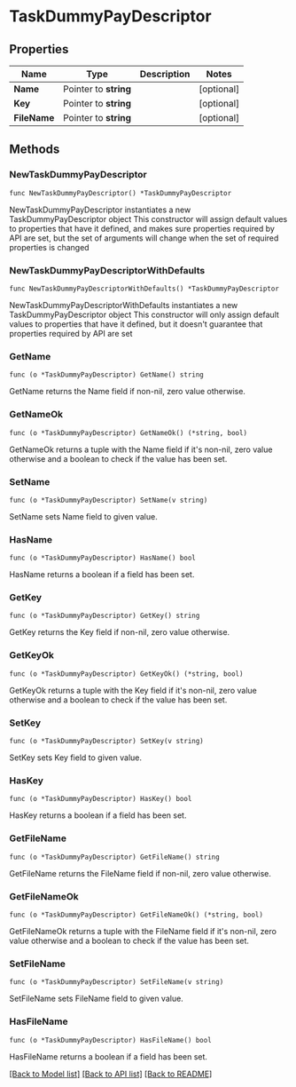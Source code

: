 # TaskDummyPayDescriptor

## Properties

Name | Type | Description | Notes
------------ | ------------- | ------------- | -------------
**Name** | Pointer to **string** |  | [optional] 
**Key** | Pointer to **string** |  | [optional] 
**FileName** | Pointer to **string** |  | [optional] 

## Methods

### NewTaskDummyPayDescriptor

`func NewTaskDummyPayDescriptor() *TaskDummyPayDescriptor`

NewTaskDummyPayDescriptor instantiates a new TaskDummyPayDescriptor object
This constructor will assign default values to properties that have it defined,
and makes sure properties required by API are set, but the set of arguments
will change when the set of required properties is changed

### NewTaskDummyPayDescriptorWithDefaults

`func NewTaskDummyPayDescriptorWithDefaults() *TaskDummyPayDescriptor`

NewTaskDummyPayDescriptorWithDefaults instantiates a new TaskDummyPayDescriptor object
This constructor will only assign default values to properties that have it defined,
but it doesn't guarantee that properties required by API are set

### GetName

`func (o *TaskDummyPayDescriptor) GetName() string`

GetName returns the Name field if non-nil, zero value otherwise.

### GetNameOk

`func (o *TaskDummyPayDescriptor) GetNameOk() (*string, bool)`

GetNameOk returns a tuple with the Name field if it's non-nil, zero value otherwise
and a boolean to check if the value has been set.

### SetName

`func (o *TaskDummyPayDescriptor) SetName(v string)`

SetName sets Name field to given value.

### HasName

`func (o *TaskDummyPayDescriptor) HasName() bool`

HasName returns a boolean if a field has been set.

### GetKey

`func (o *TaskDummyPayDescriptor) GetKey() string`

GetKey returns the Key field if non-nil, zero value otherwise.

### GetKeyOk

`func (o *TaskDummyPayDescriptor) GetKeyOk() (*string, bool)`

GetKeyOk returns a tuple with the Key field if it's non-nil, zero value otherwise
and a boolean to check if the value has been set.

### SetKey

`func (o *TaskDummyPayDescriptor) SetKey(v string)`

SetKey sets Key field to given value.

### HasKey

`func (o *TaskDummyPayDescriptor) HasKey() bool`

HasKey returns a boolean if a field has been set.

### GetFileName

`func (o *TaskDummyPayDescriptor) GetFileName() string`

GetFileName returns the FileName field if non-nil, zero value otherwise.

### GetFileNameOk

`func (o *TaskDummyPayDescriptor) GetFileNameOk() (*string, bool)`

GetFileNameOk returns a tuple with the FileName field if it's non-nil, zero value otherwise
and a boolean to check if the value has been set.

### SetFileName

`func (o *TaskDummyPayDescriptor) SetFileName(v string)`

SetFileName sets FileName field to given value.

### HasFileName

`func (o *TaskDummyPayDescriptor) HasFileName() bool`

HasFileName returns a boolean if a field has been set.


[[Back to Model list]](../README.md#documentation-for-models) [[Back to API list]](../README.md#documentation-for-api-endpoints) [[Back to README]](../README.md)


